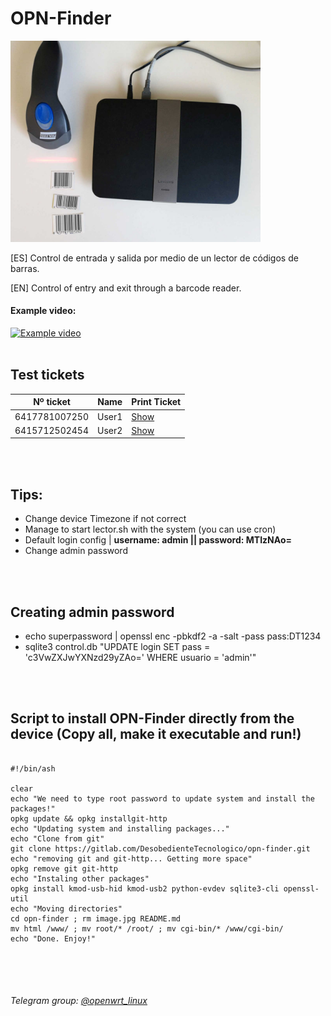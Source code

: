 # OPN-Finder



<img src="image.jpg" alt="drawing" width="400"/>


[ES] Control de entrada y salida por medio de un lector de códigos de barras.

[EN] Control of entry and exit through a barcode reader.

#### Example video:
[![Example video](https://cdn4.telesco.pe/file/bJkbf8cNwYg_a59mZ655Cxxwr6CLinxo58ALVqwoa9f_06nzCZjKnJqbAcFzcTSegLFbcUoKqGl56saZvwsIK7bpWNlMyvaZ01Gp_vVFkcGjrr83ZuklCqTMUU7gTe8Xtdz400rv96d9edIGTr6r9ta6UUOLOjouiKNwlmiMF2r4sasvgscENrYxkjbkc0NaJYPrORY19avknpEYo0OaIrBKPBQM5ZuRE8lFIsOeB5Nt8DlOM-7ATxBkeJ84tTJKOKOqHgPTtkjaFyN0FkHkLL4ppr2iPrhAwsyVwaWXWPYyUaSkvuIUSVwLT4wnpUsD4bnhTBcILTJAvGfcJcX7YQ)](https://cdn4.telesco.pe/file/70bde007b2.mp4?token=D7ceO8q70Ishj2GhXj9ovGtkIvi5831AsW6Uq0jI3nPoUh1FMHjjZdEnhWIDagMkPI8u-0Me9TItjFkqkgSaThegdm7igbZ13ATN0XxPdd-glkcft5Otlf1TnEGu2I0Ev0wL204464nvltAoC6yICy0Vmk2olPUpmRsw4PyA1eCxuEMJD7p4evEoqW8vgnSGA8xDdriXuawJEGNBxqMrXtzSYX_sqc0xwkELz-o0NZkxG9fPzow5e-F3AVD0CUVczz8IlaPDX7G_IQ8KbLjIHkK4ODTUawT1qwvlrU1jUPKAiBtFV-vh8SpnimC0Hln3y0BxK8bU1332TzNA2a_37Q)
<br><br>
<h2>Test tickets</h2>

| Nº ticket   |      Name      |  Print Ticket |
|----------|:-------------:|----------|
| 6417781007250 |  User1 |<a href="https://www.barcodesinc.com/generator/image.php?code=6417781007250&style=197&type=C128B&width=219&height=50&xres=1&font=3">Show<a/>|     
| 6415712502454 |    User2   |<a href="https://www.barcodesinc.com/generator/image.php?code=6415712502454&style=197&type=C128B&width=219&height=50&xres=1&font=3">Show<a/>|

<br><br>
<h2>Tips:</h2>

- Change device Timezone if not correct
- Manage to start lector.sh with the system (you can use cron)
- Default login config | **username:  admin  ||  password:  MTIzNAo=**
- Change admin password


<br><br>
<h2>Creating admin password</h2>

- echo superpassword | openssl enc -pbkdf2 -a -salt -pass pass:DT1234
- sqlite3 control.db "UPDATE login SET pass = 'c3VwZXJwYXNzd29yZAo=' WHERE usuario = 'admin'"

<br><br>
<h2>Script to install OPN-Finder directly from the device (Copy all, make it executable and run!)</h2>

<pre>
<code>
#!/bin/ash

clear
echo "We need to type root password to update system and install the packages!"
opkg update && opkg installgit-http
echo "Updating system and installing packages..."
echo "Clone from git"
git clone https://gitlab.com/DesobedienteTecnologico/opn-finder.git
echo "removing git and git-http... Getting more space"
opkg remove git git-http
echo "Instaling other packages"
opkg install kmod-usb-hid kmod-usb2 python-evdev sqlite3-cli openssl-util
echo "Moving directories"
cd opn-finder ; rm image.jpg README.md
mv html /www/ ; mv root/* /root/ ; mv cgi-bin/* /www/cgi-bin/
echo "Done. Enjoy!"
</code>
</pre>



<br><br>
<h6>Telegram group: <a href="http://t.me/openwrt_linux">@openwrt_linux<a/></h6>
